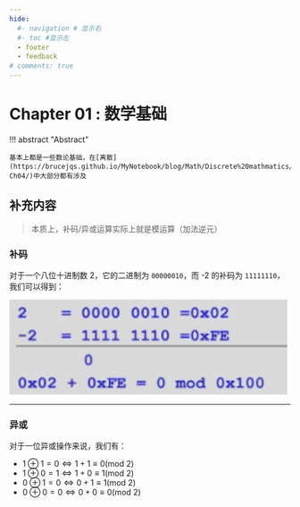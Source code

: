```yaml
---
hide:
  #- navigation # 显示右
  #- toc #显示左
  - footer
  - feedback
# comments: true
--- 
```


# Chapter 01 : 数学基础

!!! abstract "Abstract"

	基本上都是一些数论基础，在[离散](https://brucejqs.github.io/MyNotebook/blog/Math/Discrete%20mathmatics/Discrete%20mathmatics%20notes-Ch04/)中大部分都有涉及

## 补充内容

> 本质上，补码/异或运算实际上就是模运算（加法逆元）

### 补码

对于一个八位十进制数 2，它的二进制为 `00000010`，而 -2 的补码为 `11111110`，我们可以得到：

![](../../../assets/Pasted%20image%2020250224190601.png)
***
### 异或

对于一位异或操作来说，我们有：

- $1\oplus 1=0\Leftrightarrow 1+1\equiv 0(\text{mod }2)$
- $1\oplus 0=1\Leftrightarrow 1+0\equiv 1(\text{mod }2)$
- $0\oplus 1=0\Leftrightarrow 0+1\equiv 1(\text{mod }2)$
- $0\oplus 0=0\Leftrightarrow 0+0\equiv 0(\text{mod }2)$

